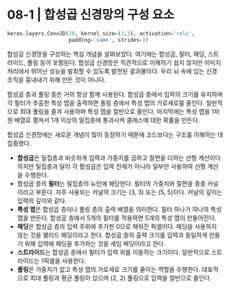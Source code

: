 # 08-1 | 합성곱 신경망의 구성 요소

```python
keras.layers.Conv2D(10, kernel_size=(3,3), activation='relu',
                    padding='same', strides=1)
```

합성곱 신경망을 구성하는 핵심 개념을 살펴보았다. 여기에는 합성곱, 필터, 패딩, 스트라이드, 풀링 등이 포함된다. 합성곱 신경망은 직관적으로 이해하기 쉽지 않지만 이미지 처리에서 뛰어난 성능을 발휘할 수 있도록 발전된 결과물이다. 우리 뇌 속에 있는 신경 조직을 흉내내기 위해 만든 것이 아니다.

합성곱 층과 풀링 층은 거의 항상 함께 사용된다. 합성곱 층에서 입력의 크기를 유지하며 각 필터가 추출한 특성 맵을 출력하면 풀링 층에서 특성 맵의 가로세로를 줄인다. 일반적으로 최대 풀링을 즐겨 사용하며 특성 맵을 절반으로 줄인다. 마지막에는 특성 맵을 1차원 배열로 펼쳐서 1개 이상의 밀집층에 통과시켜 클래스에 대한 확률을 만든다.

합성곱 신경망에는 새로운 개념이 많이 등장하기 때문에 코드보다는 구조를 이해하는 데 집중했다.

- **합성곱**은 밀집층과 비슷하게 입력과 가중치를 곱하고 절편을 더하는 선형 계산이다. 하지만 밀집층과 달리 각 합성곱은 입력 전체가 아니라 일부만 사용하여 선형 계산을 수행한다.
- 합성곱 층의 **필터**는 밀집층의 뉴런에 해당한다. 필터의 가중치와 절편을 종종 커널이라고 부른다. 자주 사용되는 커널의 크기는 (3, 3) 또는 (5, 5)이다. 커널의 깊이는 입력의 깊이와 같다.
- **특성 맵**은 합성곱 층이나 풀링 층의 출력 배열을 의미한다. 필터 하나가 하나의 특성 맵을 만든다. 합성곱 층에서 5개의 필터를 적용하면 5개의 특성 맵이 만들어진다.
- **패딩**은 합성곱 층의 입력 주위에 추가한 0으로 채워진 픽셀이다. 패딩을 사용하지 않는 것을 밸리드 패딩이라고 한다. 합성곱 층의 출력 크기를 입력과 동일하게 만들기 위해 입력에 패딩을 추가하는 것을 세임 패딩이라고 한다.
- **스트라이드**는 합성곱 층에서 필터가 입력 위를 이동하는 크기이다. 일반적으로 스트라이드는 1픽셀을 사용한다.
- **풀링**은 가중치가 없고 특성 맵의 가로세로 크기를 줄이는 역할을 수행한다. 대표적으로 최대 풀링과 평균 풀링이 있으며 (2, 2) 풀링으로 입력을 절반으로 줄인다.